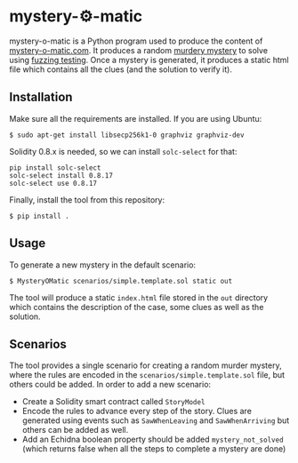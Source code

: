 # mystery-⚙️-matic

mystery-o-matic is a Python program used to produce the content of [mystery-o-matic.com](https://mystery-o-matic.com). It produces a random [murdery mystery](https://en.wikipedia.org/wiki/Murder_mystery) to solve using [fuzzing testing](https://en.wikipedia.org/wiki/Fuzzing). Once a mystery is generated, it produces a static html file which contains all the clues (and the solution to verify it).

## Installation

Make sure all the requirements are installed. If you are using Ubuntu:

```
$ sudo apt-get install libsecp256k1-0 graphviz graphviz-dev
```

Solidity 0.8.x is needed, so we can install `solc-select` for that:

```
pip install solc-select
solc-select install 0.8.17
solc-select use 0.8.17
```

Finally, install the tool from this repository:

```
$ pip install .
```

## Usage

To generate a new mystery in the default scenario:

```
$ MysteryOMatic scenarios/simple.template.sol static out
```

The tool will produce a static `index.html` file stored in the `out` directory which contains the description of the case, some clues as well as the solution.

## Scenarios

The tool provides a single scenario for creating a random murder mystery, where the rules are encoded in the `scenarios/simple.template.sol` file, but others could be added. In order to add a new scenario:

* Create a Solidity smart contract called `StoryModel`
* Encode the rules to advance every step of the story. Clues are generated using events such as `SawWhenLeaving` and `SawWhenArriving` but others can be added as well.
* Add an Echidna boolean property should be added `mystery_not_solved` (which returns false when all the steps to complete a mystery are done)
